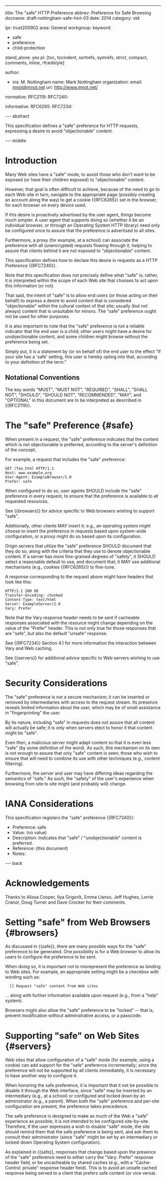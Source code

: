 ---
title: The "safe" HTTP Preference
abbrev: Preference for Safe Browsing
docname: draft-nottingham-safe-hint-03
date: 2014
category: std

ipr: trust200902
area: General
workgroup: 
keyword: 
 - safe
 - preference
 - child-protection

stand_alone: yes
pi: [toc, tocindent, sortrefs, symrefs, strict, compact, comments, inline, rfcedstyle]

author:
 -  ins: M. Nottingham
    name: Mark Nottingham
    organization: 
    email: mnot@mnot.net
    uri: http://www.mnot.net/

normative:
  RFC2119:
  RFC7240:
  
informative:
  RFC6265:
  RFC7234:


--- abstract

This specification defines a "safe" preference for HTTP requests, expressing a
desire to avoid "objectionable" content.


--- middle

# Introduction

Many Web sites have a "safe" mode, to assist those who don't want to be exposed
(or have their children exposed) to "objectionable" content.

However, that goal is often difficult to achieve, because of the need to go to
each Web site in turn, navigate to the appropriate page (possibly creating an
account along the way) to get a cookie {{RFC6265}} set in the browser, for each
browser on every device used.

If this desire is proactively advertised by the user agent, things become much
simpler. A user agent that supports doing so (whether it be an individual
browser, or through an Operating System HTTP library) need only be configured
once to assure that the preference is advertised to all sites.

Furthermore, a proxy (for example, at a school) can associate the preference
with all (unencrypted) requests flowing through it, helping to assure that
clients behind it are not exposed to "objectionable" content.

This specification defines how to declare this desire in requests as a HTTP
Preference {{RFC7240}}.

Note that this specification does not precisely define what "safe" is; rather,
it is interpreted within the scope of each Web site that chooses to act upon
this information (or not). 

That said, the intent of "safe" is to allow end users (or those acting on their
behalf) to express a desire to avoid content that is considered "objectionable"
within the cultural context of that site; usually (but not always) content that
is unsuitable for minors. The "safe" preference ought not be used for other
purposes.

It is also important to note that the "safe" preference is not a reliable
indicator that the end user is a child; other users might have a desire for
unobjectionable content, and some children might browse without the preference
being set.

Simply put, it is a statement by (or on behalf of) the end user to the effect
"If your site has a 'safe' setting, this user is hereby opting into that,
according to your definition of the term."


## Notational Conventions

The key words "MUST", "MUST NOT", "REQUIRED", "SHALL", "SHALL NOT",
"SHOULD", "SHOULD NOT", "RECOMMENDED", "MAY", and "OPTIONAL" in this
document are to be interpreted as described in {{RFC2119}}.


# The "safe" Preference {#safe}

When present in a request, the "safe" preference indicates that the
content which is not objectionable is preferred, according to the server's
definition of the concept. 

For example, a request that includes the "safe" preference:

~~~
GET /foo.html HTTP/1.1
Host: www.example.org
User-Agent: ExampleBrowser/1.0
Prefer: safe
~~~

When configured to do so, user agents SHOULD include the "safe" preference in
every request, to ensure that the preference is available to all requested
resources.

See {{browsers}} for advice specific to Web browsers wishing to support "safe".

Additionally, other clients MAY insert it; e.g., an operating system might
choose to insert the preference in requests based upon system-wide
configuration, or a proxy might do so based upon its configuration.

Origin servers that utilize the "safe" preference SHOULD document that they do
so, along with the criteria that they use to denote objectionable content. If a
server has more fine-grained degrees of "safety", it SHOULD select a reasonable
default to use, and document that; it MAY use additional mechanisms (e.g.,
cookies {{RFC6265}}) to fine-tune.

A response corresponding to the request above might have headers that look
like this:

~~~
HTTP/1.1 200 OK
Transfer-Encoding: chunked
Content-Type: text/html
Server: ExampleServer/2.0
Vary: Prefer
~~~

Note that the Vary response header needs to be sent if cacheable responses
associated with the resource might change depending on the value of the
"Prefer" header. This is not only true for those responses that are "safe",
but also the default "unsafe" response.

See {{RFC7234}} Section 4.1 for more information the interaction between Vary
and Web caching.

See {{servers}} for additional advice specific to Web servers wishing to use
"safe".


# Security Considerations

The "safe" preference is not a secure mechanism; it can be inserted or removed
by intermediaries with access to the request stream. Its presence reveals
limited information about the user, which may be of small assistance in
"fingerprinting" the user.

By its nature, including "safe" in requests does not assure that all
content will actually be safe; it is only when servers elect to honor it that
content might be "safe".

Even then, a malicious server might adapt content so that it is even less
"safe" (by some definition of the word). As such, this mechanism on its own is
not enough to assure that only "safe" content is seen; those who wish to
ensure that will need to combine its use with other techniques (e.g., content
filtering).

Furthermore, the server and user may have differing ideas regarding the
semantics of "safe." As such, the "safety" of the user's experience when 
browsing from site to site might (and probably will) change. 


# IANA Considerations

This specification registers the "safe" preference {{RFC7240}}:

* Preference: safe
* Value: (no value)
* Description: Indicates that "safe" / "unobjectionable" content is preferred.
* Reference: (this document)
* Notes: 


--- back

# Acknowledgements

Thanks to Alissa Cooper, Ilya Grigorik, Emma Llanso, Jeff Hughes, Lorrie
Cranor, Doug Turner and Dave Crocker for their comments.

# Setting "safe" from Web Browsers {#browsers}

As discussed in {{safe}}, there are many possible ways for the "safe"
preference to be generated. One possibility is for a Web browser to allow its
users to configure the preference to be sent.

When doing so, it is important not to misrepresent the preference as binding to
Web sites. For example, an appropriate setting might be a checkbox with wording
such as:

~~~
  [] Request "safe" content from Web sites
~~~

... along with further information available upon request (e.g., from a "help"
system).

Browsers might also allow the "safe" preference to be "locked" -- that is,
prevent modification without administrative access, or a passcode.


# Supporting "safe" on Web Sites {#servers}

Web sites that allow configuration of a "safe" mode (for example, using a
cookie) can add support for the "safe" preference incrementally; since the
preference will not be supported by all clients immediately, it is necessary to
have another way to configure it.

When honoring the safe preference, it is important that it not be possible to
disable it through the Web interface, since "safe" may be inserted by an
intermediary (e.g., at a school) or configured and locked down by an
administrator (e.g., a parent). When both the "safe" preference and per-site
configuration are present, the preference takes precedence.

The safe preference is designed to make as much of the Web a "safe" experience
as possible; it is not intended to be configured site-by-site. Therefore, if
the user expresses a wish to disable "safe" mode, the site should remind them
that the safe preference is being sent, and ask them to consult their
administrator (since "safe" might be set by an intermediary or locked-down
Operating System configuration).

As explained in {{safe}}, responses that change based upon the presence of the
"safe" preference need to either carry the "Vary: Prefer" response header
field, or be uncacheable by shared caches (e.g., with a "Cache-Control:
private" response header field). This is to avoid an unsafe cached response
being served to a client that prefers safe content (or vice versa).
